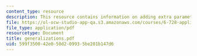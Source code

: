 ```yaml
---
content_type: resource
description: This resource contains information on adding extra parameter.
file: https://ol-ocw-studio-app-qa.s3.amazonaws.com/courses/6-728-applied-quantum-and-statistical-physics-fall-2006/599f350042e050d209935be201b147d6_generalizations.pdf
file_type: application/pdf
resourcetype: Document
title: generalizations.pdf
uid: 599f3500-42e0-50d2-0993-5be201b147d6
---
```

